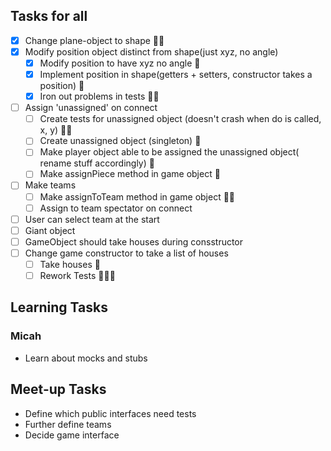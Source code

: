 ## Tasks for all
- [x] Change plane-object to shape 🍬🍬
- [x] Modify position object distinct from shape(just xyz, no angle) 
    - [x] Modify position to have xyz no angle 🍬
    - [x] Implement position in shape(getters + setters, constructor takes a position) 🍬
    - [x] Iron out problems in tests 🍬🍬
- [ ] Assign 'unassigned' on connect
    - [ ] Create tests for unassigned object (doesn't crash when do is called, x, y) 🍬🍬
    - [ ] Create unassigned object (singleton) 🍬
    - [ ] Make player object able to be assigned the unassigned object( rename stuff accordingly) 🍬
    - [ ] Make assignPiece method in game object 🍬
- [ ] Make teams
    - [ ] Make assignToTeam method in game object 🍬🍬
    - [ ] Assign to team spectator on connect 
- [ ] User can select team at the start
- [ ] Giant object
- [ ] GameObject should take houses during consstructor
- [ ] Change game constructor to take a list of houses 
    - [ ] Take houses 🍬
    - [ ] Rework Tests 🍬🍬🍬

## Learning Tasks
### Micah
- Learn about mocks and stubs

## Meet-up Tasks
- Define which public interfaces need tests
- Further define teams
- Decide game interface